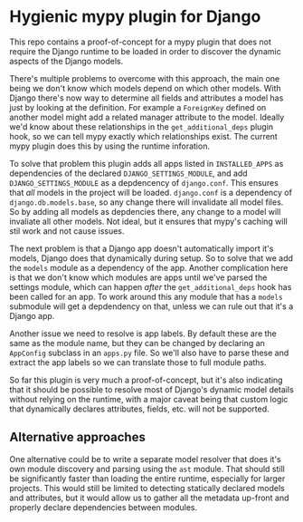 # Hygienic mypy plugin for Django

This repo contains a proof-of-concept for a mypy plugin that does not require
the Django runtime to be loaded in order to discover the dynamic aspects of the
Django models.

There's multiple problems to overcome with this approach, the main one being we
don't know which models depend on which other models. With Django there's now
way to determine all fields and attributes a model has just by looking at the
definition. For example a `ForeignKey` defined on another model might add a
related manager attribute to the model. Ideally we'd know about these
relationships in the `get_additional_deps` plugin hook, so we can tell mypy
exactly which relationships exist. The current mypy plugin does this by using
the runtime inforation.

To solve that problem this plugin adds all apps listed in `INSTALLED_APPS` as
dependencies of the declared `DJANGO_SETTINGS_MODULE`, and add
`DJANGO_SETTINGS_MODULE` as a depdencency of `django.conf`. This ensures that
_all_ models in the project will be loaded. `django.conf` is a dependency of
`django.db.models.base`, so any change there will invalidate all model files.
So by adding all models as depdencies there, any change to a model will
invaliate all other models. Not ideal, but it ensures that mypy's caching will
stil work and not cause issues.

The next problem is that a Django app doesn't automatically import it's models,
Django does that dynamically during setup. So to solve that we add the `models`
module as a dependency of the app. Another complication here is that we don't
know which modules are apps until we've parsed the settings module, which can
happen _after_ the `get_additional_deps` hook has been called for an app. To
work around this any module that has a `models` submodule will get a
depdendency on that, unless we can rule out that it's a Django app.

Another issue we need to resolve is app labels. By default these are the same
as the module name, but they can be changed by declaring an `AppConfig`
subclass in an `apps.py` file. So we'll also have to parse these and extract
the app labels so we can translate those to full module paths.

So far this plugin is very much a proof-of-concept, but it's also indicating
that it should be possible to resolve most of Django's dynamic model details
without relying on the runtime, with a major caveat being that custom logic
that dynamically declares attributes, fields, etc. will not be supported.

## Alternative approaches

One alternative could be to write a separate model resolver that does it's own
module discovery and parsing using the `ast` module. That should still be
significantly faster than loading the entire runtime, especially for larger
projects. This would still be limited to detecting statically declared models
and attributes, but it would allow us to gather all the metadata up-front and
properly declare dependencies between modules.
